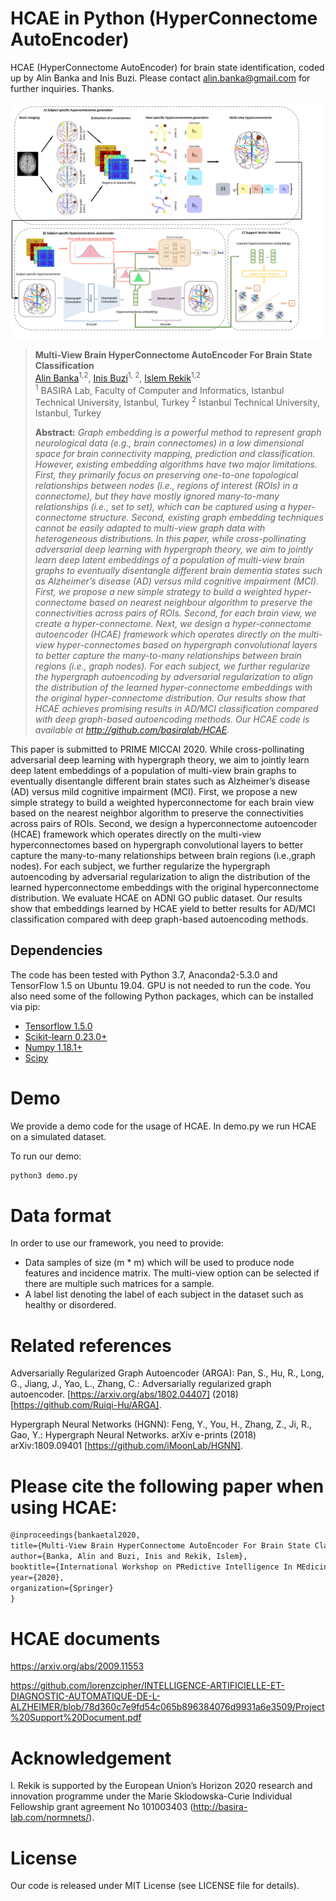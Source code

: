 # HCAE in Python (HyperConnectome AutoEncoder)
HCAE (HyperConnectome AutoEncoder) for brain state identification, coded up by Alin Banka and Inis Buzi. Please contact alin.banka@gmail.com for further inquiries. Thanks. 

![HCAE pipeline](mainfigure.png)

> **Multi-View Brain HyperConnectome AutoEncoder For Brain State Classification** <br/>
> [Alin Banka](https://scholar.google.com/citations?user=2J9FdJkAAAAJ&hl=en)<sup>1,2</sup>, [Inis Buzi](https://www.researchgate.net/profile/Inis_Buzi)<sup>1, 2</sup>, [Islem Rekik](https://scholar.google.co.uk/citations?user=tb6CVoAAAAAJ&hl=en)<sup>1,2</sup><br/>
> <sup>1</sup> BASIRA Lab, Faculty of Computer and Informatics, Istanbul Technical University, Istanbul, Turkey
> <sup>2</sup> Istanbul Technical University, Istanbul, Turkey
>
> **Abstract:** *Graph embedding is a powerful method to represent graph neurological data (e.g., brain connectomes) in a low dimensional space for brain connectivity mapping, prediction and classification. However, existing embedding algorithms have two major limitations. First, they primarily focus on preserving one-to-one topological relationships between nodes (i.e., regions of interest (ROIs) in a connectome), but they have mostly ignored many-to-many relationships (i.e., set to set), which can be captured using a hyper-connectome structure. Second, existing graph embedding techniques cannot be easily adapted to multi-view graph data with heterogeneous distributions. In this paper, while cross-pollinating adversarial deep learning with hypergraph theory, we aim to jointly learn deep latent embeddings of a population of multi-view brain graphs to eventually disentangle different brain dementia states such as Alzheimer’s disease (AD) versus mild cognitive impairment (MCI). First, we propose a new simple strategy to build a weighted hyper-connectome based on nearest neighbour algorithm to preserve the connectivities across pairs of ROIs. Second, for each brain view, we create a hyper-connectome. Next, we design a hyper-connectome autoencoder (HCAE) framework which operates directly on the multi-view hyper-connectomes based on hypergraph convolutional layers to better capture the many-to-many relationships between brain regions (i.e., graph nodes). For each subject, we further regularize the hypergraph autoencoding by adversarial regularization to align the distribution of the learned hyper-connectome embeddings with the original hyper-connectome distribution.  Our results show that HCAE achieves promising results in AD/MCI classification compared with deep graph-based autoencoding methods. Our HCAE code is available at http://github.com/basiralab/HCAE.*


This paper is submitted to PRIME MICCAI 2020. While cross-pollinating adversarial deep learning with hypergraph theory, we aim to jointly learn deep latent embeddings of a population of multi-view brain graphs to eventually disentangle different brain states such as Alzheimer’s disease (AD) versus mild cognitive impairment (MCI). First, we propose a new simple strategy to build a weighted hyperconnectome for each brain view based on the nearest neighbor algorithm to preserve the connectivities across pairs of ROIs. Second, we design a hyperconnectome autoencoder (HCAE) framework which operates directly on the multi-view hyperconnectomes based on hypergraph convolutional layers to better capture the many-to-many relationships between brain regions (i.e.,graph nodes). For each subject, we further regularize the hypergraph autoencoding by adversarial regularization to align the distribution of the learned hyperconnectome embeddings with the original hyperconnectome distribution. We evaluate HCAE on ADNI GO public dataset. Our results show that embeddings learned by HCAE yield to better results for AD/MCI classification compared with deep graph-based autoencoding methods.

## Dependencies

The code has been tested with Python 3.7, Anaconda2-5.3.0 and TensorFlow 1.5 on Ubuntu 19.04. GPU is not needed to run the code. You also need some of the following Python packages, which can be installed via pip:

* [Tensorflow 1.5.0](https://www.tensorflow.org/)
* [Scikit-learn 0.23.0+](https://scikit-learn.org/stable/)
* [Numpy 1.18.1+](https://numpy.org/)
* [Scipy](https://www.scipy.org/)

# Demo

We provide a demo code for the usage of HCAE. In demo.py we run HCAE on a simulated dataset.

To run our demo:
```bash
python3 demo.py
```

# Data format
In order to use our framework, you need to provide:
* Data samples of size (m * m) which will be used to produce node features and incidence matrix. The multi-view option can be selected if there are multiple such matrices for a sample.
* A label list denoting the label of each subject in the dataset such as healthy or disordered.



# Related references

Adversarially Regularized Graph Autoencoder (ARGA): Pan, S., Hu, R., Long, G., Jiang, J., Yao, L., Zhang, C.: Adversarially regularized graph autoencoder. [https://arxiv.org/abs/1802.04407] (2018) [https://github.com/Ruiqi-Hu/ARGA].

Hypergraph Neural Networks (HGNN): Feng, Y., You, H., Zhang, Z., Ji, R., Gao, Y.: Hypergraph Neural Networks. arXiv e-prints (2018) arXiv:1809.09401 [https://github.com/iMoonLab/HGNN].


# Please cite the following paper when using HCAE:

```latex
@inproceedings{bankaetal2020,
title={Multi-View Brain HyperConnectome AutoEncoder For Brain State Classification},
author={Banka, Alin and Buzi, Inis and Rekik, Islem},
booktitle={International Workshop on PRedictive Intelligence In MEdicine},
year={2020},
organization={Springer}
}
```

# HCAE documents

https://arxiv.org/abs/2009.11553

https://github.com/lorenzcipher/INTELLIGENCE-ARTIFICIELLE-ET-DIAGNOSTIC-AUTOMATIQUE-DE-L-ALZHEIMER/blob/78d360c7e9fd54c065b896384076d9931a6e3509/Project%20Support%20Document.pdf

# Acknowledgement

I. Rekik is supported by the European Union’s Horizon 2020 research and innovation programme under the Marie Sklodowska-Curie Individual Fellowship grant agreement No 101003403 (http://basira-lab.com/normnets/).


# License
Our code is released under MIT License (see LICENSE file for details).
